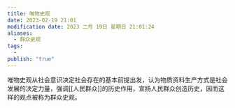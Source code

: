 ```yaml
---
title: 唯物史观
date: 2023-02-19 21:01
modification date: 2023 二月 19日 星期日 21:01:24
aliases:
  - 群众史观
tags:
  - 
publish: "true"
---
```


唯物史观从社会意识决定社会存在的基本前提出发，认为物质资料生产方式是社会发展的决定力量，强调[[人民群众]]的历史作用，宣扬人民群众创造历史，因而这样的观点被称为群众史观。